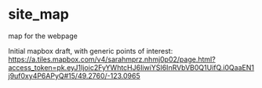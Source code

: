 # site_map
map for the webpage


Initial mapbox draft, with generic points of interest: https://a.tiles.mapbox.com/v4/sarahmprz.nhmj0p02/page.html?access_token=pk.eyJ1Ijoic2FyYWhtcHJ6IiwiYSI6InRVbVB0Q1UifQ.i0QaaEN1j9uf0xy4P6APyQ#15/49.2760/-123.0965

